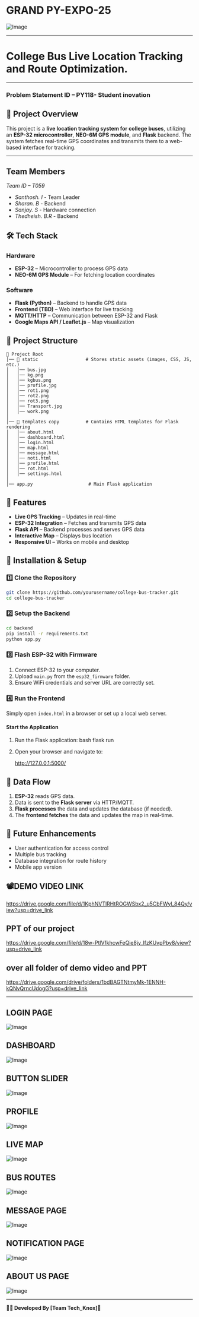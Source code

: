 # GRAND PY-EXPO-25

![Image](https://github.com/user-attachments/assets/cd73c087-f63c-44f3-8df6-d51b312e369d)

___

# College Bus Live Location Tracking and Route Optimization.
___

### Problem Statement ID – PY118- Student inovation

## 📌 Project Overview
This project is a **live location tracking system for college buses**, utilizing an **ESP-32 microcontroller**, **NEO-6M GPS module**, and **Flask** backend. The system fetches real-time GPS coordinates and transmits them to a web-based interface for tracking.
___

## Team Members

*Team ID – T059*

- *Santhosh. I* - Team Leader
- *Sharan. B* - Backend
- *Sanjay. S* - Hardware connection
- *Thedheish. B.R* - Backend

## 🛠️ Tech Stack
### **Hardware**
- **ESP-32** – Microcontroller to process GPS data
- **NEO-6M GPS Module** – For fetching location coordinates

### **Software**
- **Flask (Python)** – Backend to handle GPS data
- **Frontend (TBD)** – Web interface for live tracking
- **MQTT/HTTP** – Communication between ESP-32 and Flask
- **Google Maps API / Leaflet.js** – Map visualization

## 📂 Project Structure
```
📁 Project Root
│── 📁 static                  # Stores static assets (images, CSS, JS, etc.)
│   │── bus.jpg
│   │── kg.png
│   │── kgbus.png
│   │── profile.jpg
│   │── rot1.png
│   │── rot2.png
│   │── rot3.png
│   │── Transport.jpg
│   │── work.png
│
│── 📁 templates copy          # Contains HTML templates for Flask rendering
│   │── about.html
│   │── dashboard.html
│   │── login.html
│   │── map.html
│   │── message.html
│   │── noti.html
│   │── profile.html
│   │── rot.html
│   │── settings.html
│
│── app.py                     # Main Flask application
```

## 🚀 Features
- **Live GPS Tracking** – Updates in real-time
- **ESP-32 Integration** – Fetches and transmits GPS data
- **Flask API** – Backend processes and serves GPS data
- **Interactive Map** – Displays bus location
- **Responsive UI** – Works on mobile and desktop

## 🔧 Installation & Setup
### **1️⃣ Clone the Repository**
```bash
git clone https://github.com/yourusername/college-bus-tracker.git
cd college-bus-tracker
```

### **2️⃣ Setup the Backend**
```bash
cd backend
pip install -r requirements.txt
python app.py
```

### **3️⃣ Flash ESP-32 with Firmware**
1. Connect ESP-32 to your computer.
2. Upload `main.py` from the `esp32_firmware` folder.
3. Ensure WiFi credentials and server URL are correctly set.

### **4️⃣ Run the Frontend**
Simply open `index.html` in a browser or set up a local web server.

#### Start the Application

1. Run the Flask application:
   bash
   flask run
   
2. Open your browser and navigate to:
   
   http://127.0.0.1:5000/

## 📡 Data Flow
1. **ESP-32** reads GPS data.
2. Data is sent to the **Flask server** via HTTP/MQTT.
3. **Flask processes** the data and updates the database (if needed).
4. The **frontend fetches** the data and updates the map in real-time.

## 🎯 Future Enhancements
- User authentication for access control
- Multiple bus tracking
- Database integration for route history
- Mobile app version

## 📽️DEMO VIDEO LINK
https://drive.google.com/file/d/1KphNVTlRHtROGWSbx2_u5CbFWyl_84Qy/view?usp=drive_link

## PPT of our project
https://drive.google.com/file/d/18w-PtlVfkhcwFeQie8jy_lfzKUvpPby8/view?usp=drive_link

## over all folder of demo video and PPT
https://drive.google.com/drive/folders/1bdBAGTNtmyMk-1ENNH-kQNvQrncUdogG?usp=drive_link

---

## LOGIN PAGE

![Image](https://github.com/user-attachments/assets/2bfda925-ed04-4357-afaf-da1c5a4df62b)

## DASHBOARD

![Image](https://github.com/user-attachments/assets/42d4a805-4faf-4d23-868c-f8a89d5e4290)

## BUTTON SLIDER

![Image](https://github.com/user-attachments/assets/d59eb8df-061b-43cc-a161-39700fd92ca7)

## PROFILE

![Image](https://github.com/user-attachments/assets/fe77fef0-51f2-491d-baf9-38550837ea09)

## LIVE MAP

![Image](https://github.com/user-attachments/assets/08528b69-b9c6-4549-bb8f-e3d3a6dc7b88)

## BUS ROUTES

![Image](https://github.com/user-attachments/assets/3ac1c6c4-471f-4b58-8a38-eae3cda2118f)

## MESSAGE PAGE

![Image](https://github.com/user-attachments/assets/51ea2188-3841-47a4-bab9-df3e32a89624)

## NOTIFICATION PAGE

![Image](https://github.com/user-attachments/assets/ea63b4a4-0f79-4c78-ba6e-d1e8ccd7fe22)

## ABOUT US PAGE

![Image](https://github.com/user-attachments/assets/92fb7cf1-6a85-4edf-bf30-8583724e877d)





---

**👨‍💼 Developed By [Team Tech_Knox]🚀**

